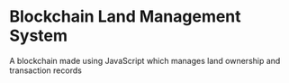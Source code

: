 # Blockchain Land Management System  
 A blockchain made using JavaScript which manages land ownership and transaction records 
